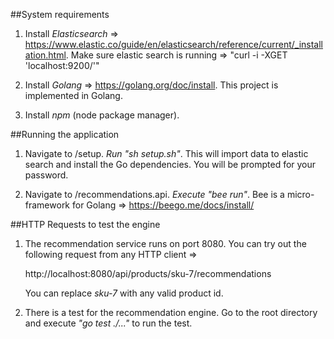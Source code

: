 ##System requirements

1. Install *Elasticsearch* => https://www.elastic.co/guide/en/elasticsearch/reference/current/_installation.html. Make sure elastic search is running => "curl -i -XGET 'localhost:9200/'"

2. Install *Golang* => https://golang.org/doc/install. This project is implemented in Golang.

3. Install *npm* (node package manager).

##Running the application

1. Navigate to /setup. *Run "sh setup.sh"*. This will import data to elastic search and install the Go dependencies. You will be prompted for your password.

2. Navigate to /recommendations.api. *Execute "bee run"*. Bee is a micro-framework for Golang => https://beego.me/docs/install/

##HTTP Requests to test the engine

1. The recommendation service runs on port 8080. You can try out the following request from any HTTP client =>

	http://localhost:8080/api/products/sku-7/recommendations

	You can replace *sku-7* with any valid product id.

2. There is a test for the recommendation engine. Go to the root directory and execute *"go test ./..."* to run the test.